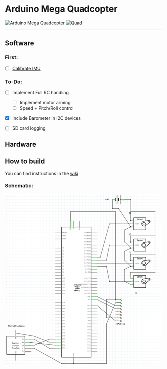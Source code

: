 # Arduino Mega Quadcopter
![Arduino Mega Quadcopter](http://033310b.netsolhost.com/Arduino/wp-content/uploads/2011/02/arduino-banner.jpg)
![Quad](https://github.com/MarcusKrautwurst/quadcopter_v1/blob/master/schematics/fullbuild.jpg)
***


## Software 
### First:
- [ ] [Calibrate IMU](http://www.i2cdevlib.com/forums/topic/96-arduino-sketch-to-automatically-calculate-mpu6050-offsets/)

### To-Do:
- [ ] Implement Full RC handling
  - [ ] Implement motor arming
  - [ ] Speed + Pitch/Roll control
- [x] Include Barometer in I2C devices
- [ ] SD card logging


## Hardware
## How to build 
You can find instructions in the [wiki](https://github.com/MarcusKrautwurst/quadcopter_v1/wiki/1.-Introduction) 

### Schematic:
![schematic](https://github.com/MarcusKrautwurst/quadcopter_v1/blob/master/schematics/schematic.png)
